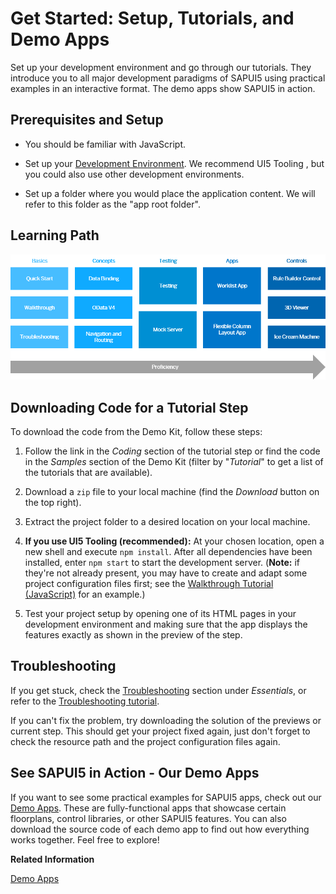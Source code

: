 <!-- loio8b49fc198bf04b2d9800fc37fecbb218 -->

# Get Started: Setup, Tutorials, and Demo Apps

Set up your development environment and go through our tutorials. They introduce you to all major development paradigms of SAPUI5 using practical examples in an interactive format. The demo apps show SAPUI5 in action.



<a name="loio8b49fc198bf04b2d9800fc37fecbb218__tutorials_prerequisites"/>

## Prerequisites and Setup

-   You should be familiar with JavaScript.

-   Set up your [Development Environment](../05_Developing_Apps/development-environment-7bb04e0.md). We recommend UI5 Tooling , but you could also use other development environments.

-   Set up a folder where you would place the application content. We will refer to this folder as the "app root folder".




<a name="loio8b49fc198bf04b2d9800fc37fecbb218__tutorials_path"/>

## Learning Path

![](images/Image_Map_SAPUI5_Learning_Map_e32da15.png)



<a name="loio8b49fc198bf04b2d9800fc37fecbb218__tutorials_download"/>

## Downloading Code for a Tutorial Step

To download the code from the Demo Kit, follow these steps:

1.  Follow the link in the *Coding* section of the tutorial step or find the code in the *Samples* section of the Demo Kit \(filter by "*Tutorial*" to get a list of the tutorials that are available\).

2.  Download a `zip` file to your local machine \(find the *Download* button on the top right\).

3.  Extract the project folder to a desired location on your local machine.

4.  **If you use UI5 Tooling \(recommended\):** At your chosen location, open a new shell and execute `npm install`. After all dependencies have been installed, enter `npm start` to start the development server. \(**Note:** if they're not already present, you may have to create and adapt some project configuration files first; see the [Walkthrough Tutorial \(JavaScript\)](walkthrough-tutorial-javascript-3da5f4b.md) for an example.\)

5.  Test your project setup by opening one of its HTML pages in your development environment and making sure that the app displays the features exactly as shown in the preview of the step.




<a name="loio8b49fc198bf04b2d9800fc37fecbb218__tutorials_troubleshooting"/>

## Troubleshooting

If you get stuck, check the [Troubleshooting](../04_Essentials/troubleshooting-615d9e4.md) section under *Essentials*, or refer to the [Troubleshooting tutorial](troubleshooting-tutorial-5661952.md).

If you can't fix the problem, try downloading the solution of the previews or current step. This should get your project fixed again, just don't forget to check the resource path and the project configuration files again.



<a name="loio8b49fc198bf04b2d9800fc37fecbb218__section_fbp_hjc_tkb"/>

## See SAPUI5 in Action - Our Demo Apps

If you want to see some practical examples for SAPUI5 apps, check out our [Demo Apps](https://ui5.sap.com/#/demoapps). These are fully-functional apps that showcase certain floorplans, control libraries, or other SAPUI5 features. You can also download the source code of each demo app to find out how everything works together. Feel free to explore!

**Related Information**  


[Demo Apps](demo-apps-a3ab54e.md "With the Demo Kit, we deliver some demo apps that show you how you can use the various features and controls of SAPUI5.")

